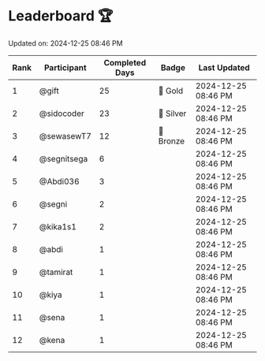 # Leaderboard 🏆

Updated on: 2024-12-25 08:46 PM

| Rank | Participant       | Completed Days | Badge      | Last Updated         |
|------|-------------------|----------------|------------|----------------------|
| 1    | @gift             | 25             | 🏅 Gold     | 2024-12-25 08:46 PM |
| 2    | @sidocoder        | 23             | 🥈 Silver   | 2024-12-25 08:46 PM |
| 3    | @sewasewT7        | 12             | 🥉 Bronze   | 2024-12-25 08:46 PM |
| 4    | @segnitsega       | 6              |            | 2024-12-25 08:46 PM |
| 5    | @Abdi036          | 3              |            | 2024-12-25 08:46 PM |
| 6    | @segni            | 2              |            | 2024-12-25 08:46 PM |
| 7    | @kika1s1          | 2              |            | 2024-12-25 08:46 PM |
| 8    | @abdi             | 1              |            | 2024-12-25 08:46 PM |
| 9    | @tamirat          | 1              |            | 2024-12-25 08:46 PM |
| 10   | @kiya             | 1              |            | 2024-12-25 08:46 PM |
| 11   | @sena             | 1              |            | 2024-12-25 08:46 PM |
| 12   | @kena             | 1              |            | 2024-12-25 08:46 PM |
